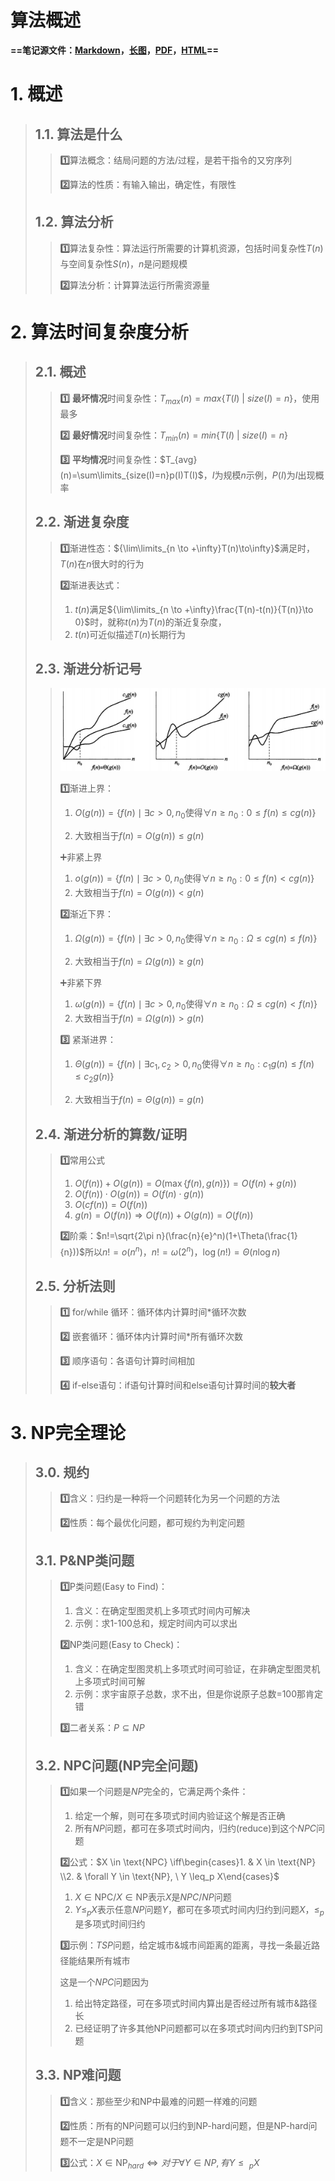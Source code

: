 # 算法概述

**==笔记源文件：[Markdown](https://raw.githubusercontent.com/DANNHIROAKI/New-Picture-Bed/main/img/1.%20%E7%AE%97%E6%B3%95%E6%A6%82%E8%BF%B0.md)，[长图](https://raw.githubusercontent.com/DANNHIROAKI/New-Picture-Bed/main/img/1.%20%E7%AE%97%E6%B3%95%E6%A6%82%E8%BF%B0.png)，[PDF](https://raw.githubusercontent.com/DANNHIROAKI/New-Picture-Bed/main/img/1.%20%E7%AE%97%E6%B3%95%E6%A6%82%E8%BF%B0.pdf)，[HTML](https://raw.githubusercontent.com/DANNHIROAKI/New-Picture-Bed/main/img/1.%20%E7%AE%97%E6%B3%95%E6%A6%82%E8%BF%B0.html)==**

# 1. 概述

> ## 1.1. 算法是什么
>
> > **1️⃣**算法概念：结局问题的方法/过程，是若干指令的又穷序列
> >
> > **2️⃣**算法的性质：有输入输出，确定性，有限性
>
> ## 1.2. 算法分析
>
> > **1️⃣**算法复杂性：算法运行所需要的计算机资源，包括时间复杂性$T(n)$与空间复杂性$S(n)$，$n$是问题规模
> >
> > **2️⃣**算法分析：计算算法运行所需资源量

# 2. 算法时间复杂度分析

> ## 2.1. 概述
>
> > **1️⃣** **最坏情况**时间复杂性：$T_{max}(n)=max\{{T(I)\ |\ size(I)=n}\}$，使用最多
> >
> > **2️⃣** **最好情况**时间复杂性：$T_{min}(n)=min\{{T(I)\ |\ size(I)=n}\}$
> >
> > **3️⃣** **平均情况**时间复杂性：$T_{avg}(n)=\sum\limits_{size(I)=n}p(I)T(I)$，$I$为规模$n$示例，$P(I)$为$I$出现概率
>
> ## 2.2. 渐进复杂度
>
> > **1️⃣**渐进性态：${\lim\limits_{n \to +\infty}T(n)\to\infty}$满足时，$T(n)$在$n$很大时的行为
> >
> > **2️⃣**渐进表达式：
> >
> > 1. $t(n)$满足${\lim\limits_{n \to +\infty}\frac{T(n)-t(n)}{T(n)}\to 0}$时，就称$t(n)$为$T(n)$的渐近复杂度，
> > 2. $t(n)$可近似描述$T(n)$长期行为
>
> ## 2.3. 渐进分析记号
>
> > <img src="https://raw.githubusercontent.com/DANNHIROAKI/New-Picture-Bed/main/img/image-20231204110550809.png" alt="image-20231204110550809" style="zoom:50%;" /> 
> >
> > **1️⃣**渐进上界：
> >
> > 1. $O(g(n))=\left\{f(n) \mid \exists c>0, n_0\right.$使得$\left.\forall n \geq n_0: 0 \leq f(n) \leq c g(n)\right\}$
> >
> > 2. 大致相当于$f(n)=O(g(n))\leq{}g(n)$
> >
> > ➕非紧上界
> >
> > 1. $o(g(n))=\left\{f(n) \mid \exists c>0, n_0\right.$使得$\left.\forall n \geq n_0: 0 \leq f(n)<c g(n)\right\}$
> > 2. 大致相当于$f(n)=O(g(n))<{}g(n)$
> >
> > **2️⃣**渐近下界：
> >
> > 1. $\Omega(g(n))=\left\{f(n) \mid \exists c>0, n_0\right.$使得$\left.\forall n \geq n_0: \Omega \leq c g(n) \leq f(n)\right\}$
> >
> > 2. 大致相当于$f(n)=\Omega(g(n))\geq{}g(n)$
> >
> > ➕非紧下界
> >
> > 1. $\omega(g(n))=\left\{f(n) \mid \exists c>0, n_0\right.$使得$\left.\forall n \geq n_0: \Omega \leq c g(n)<f(n)\right\}$
> > 2. 大致相当于$f(n)=\Omega(g(n))>{}g(n)$
> >
> > **3️⃣** 紧渐进界：
> >
> > 1. $\Theta(g(n))=\left\{f(n) \mid \exists c_1, c_2>0, n_0\right.$使得$\left.\forall n \geq n_0: c_1 g(n) \leq f(n) \leq c_2 g(n)\right\}$
> >
> > 2. 大致相当于$f(n)=\Theta(g(n))=g(n)$
>
> ## 2.4. 渐进分析的算数/证明
>
> > **1️⃣**常用公式
> >
> > 1. $O(f(n)) + O(g(n)) = O(\max\{f(n), g(n)\})= O(f(n) + g(n))$
> > 2. $O(f(n))\cdot{}O(g(n)) = O(f(n) \cdot g(n))$
> > 3. $O(c f(n)) = O(f(n))$
> > 4. $g(n) = O(f(n)) \Rightarrow O(f(n)) + O(g(n)) = O(f(n))$
> >
> > **2️⃣**阶乘：$n!=\sqrt{2\pi n}(\frac{n}{e}^n)(1+\Theta(\frac{1}{n}))$所以$n! = o(n^n)$，$n! = \omega(2^n)$，$\log(n!) = \Theta(n \log n)$
>
> ## 2.5. 分析法则
>
> > **1️⃣** for/while 循环：循环体内计算时间*循环次数
> >
> > **2️⃣** 嵌套循环：循环体内计算时间*所有循环次数
> >
> > **3️⃣** 顺序语句：各语句计算时间相加
> >
> > **4️⃣** if-else语句：if语句计算时间和else语句计算时间的**较大者**

# 3. NP完全理论

> ## 3.0. 规约
>
> > **1️⃣**含义：归约是一种将一个问题转化为另一个问题的方法
> >
> > **2️⃣**性质：每个最优化问题，都可规约为判定问题
>
> ## 3.1. P&NP类问题
>
> > **1️⃣**P类问题(Easy to Find)：
> >
> > 1. 含义：在确定型图灵机上多项式时间内可解决
> > 2. 示例：求1-100总和，规定时间内可以求出
> >
> > **2️⃣**NP类问题(Easy to Check)：
> >
> > 1. 含义：在确定型图灵机上多项式时间可验证，在非确定型图灵机上多项式时间可解
> > 2. 示例：求宇宙原子总数，求不出，但是你说原子总数=100那肯定错
> >
> > **3️⃣**二者关系：$P\subseteq{}NP$
>
> ## 3.2. NPC问题(NP完全问题)
>
> > **1️⃣**如果一个问题是$NP$完全的，它满足两个条件：
> >
> > 1. 给定一个解，则可在多项式时间内验证这个解是否正确
> > 2. 所有$NP$问题，都可在多项式时间内，归约(reduce)到这个$NPC$问题
> >
> > **2️⃣**公式：$X \in \text{NPC} \iff\begin{cases}1. & X \in \text{NP} \\2. & \forall Y \in \text{NP}, \ Y \leq_p X\end{cases}$
> > 1. $X \in \text{NPC}$/$X \in \text{NP}$表示$X$是$NPC$/$NP$问题
> > 2. $Y \leq_p X$表示任意$NP$问题$Y$，都可在多项式时间内归约到问题$X$，$\leq_p$是多项式时间归约
> > 
> > **3️⃣**示例：$TSP$问题，给定城市&城市间距离的距离，寻找一条最近路径能结果所有城市
> > 
> > 这是一个$NPC$问题因为
> > 
> >1. 给出特定路径，可在多项式时间内算出是否经过所有城市&路径长
> > 2. 已经证明了许多其他NP问题都可以在多项式时间内归约到TSP问题
> 
> ## 3.3. NP难问题
> 
> > **1️⃣**含义：那些至少和NP中最难的问题一样难的问题
> >
> > **2️⃣**性质：所有的NP问题可以归约到NP-hard问题，但是NP-hard问题不一定是NP问题
> >
> > **3️⃣**公式：$X \in{} \text{NP}_{hard} \iff{} 对于 \forall{}Y\in{} NP,有 Y\le\ _{p}X$

